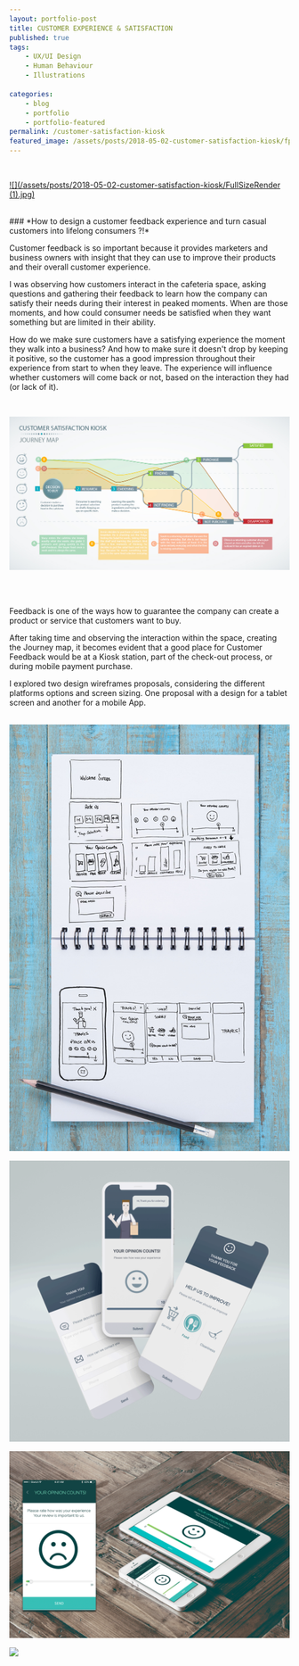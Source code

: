 ```yaml
---
layout: portfolio-post
title: CUSTOMER EXPERIENCE & SATISFACTION
published: true
tags:
    - UX/UI Design
    - Human Behaviour
    - Illustrations

categories:
    - blog
    - portfolio
    - portfolio-featured
permalink: /customer-satisfaction-kiosk
featured_image: /assets/posts/2018-05-02-customer-satisfaction-kiosk/fp_customer-journey.jpg
---
```

 <br>
 
 [![](/assets/posts/2018-05-02-customer-satisfaction-kiosk/FullSizeRender (1).jpg)](#)

 <br>
### *How to design a customer feedback experience and turn casual customers into lifelong consumers ?!*
<br>

Customer feedback is so important because it provides marketers and business owners with insight that they can use to improve their products and their overall customer experience. 

   I was observing how customers interact in the cafeteria space, asking questions and gathering their feedback to learn how the company can satisfy their needs during their interest in peaked moments. When are those moments, and how could consumer needs be satisfied when they want something but are limited in their ability.

How do we make sure customers have a satisfying experience the moment they walk into a business? And how to make sure it doesn't drop by keeping it positive, so the customer has a good impression throughout their experience from start to when they leave. The experience will influence whether customers will come back or not, based on the interaction they had (or lack of it). 



<br>

[![](/assets/posts/2018-05-02-customer-satisfaction-kiosk/CustomerSatisfaction_JourneyMap.jpg)](#)

<br>
<br>

Feedback is one of the ways how to guarantee the company can create a product or service that customers want to buy.


After taking time and observing the interaction within the space, creating the Journey map, it becomes evident that a good place for Customer Feedback would be at a Kiosk station, part of the check-out process, or during mobile payment purchase.

I explored two design wireframes proposals, considering the different platforms options and screen sizing. One proposal with a design for a tablet screen and another for a mobile App.
<br>
<br>


[![](/assets/posts/2018-05-02-customer-satisfaction-kiosk/sketch_customer.jpg)](#)


[![](/assets/posts/2018-05-02-customer-satisfaction-kiosk/cg_mobile_mock-customer.gif)](#)

[![](/assets/posts/2018-05-02-customer-satisfaction-kiosk/CustomerExperiance_Mock.gif)](#)


[![](/assets/posts/2018-05-02-customer-satisfaction-kiosk/CleaningReport_Mockup2.jpg)](#)
